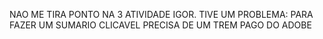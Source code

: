 NAO ME TIRA PONTO NA 3 ATIVIDADE IGOR. TIVE UM PROBLEMA: PARA FAZER UM SUMARIO CLICAVEL PRECISA DE UM TREM PAGO DO ADOBE
